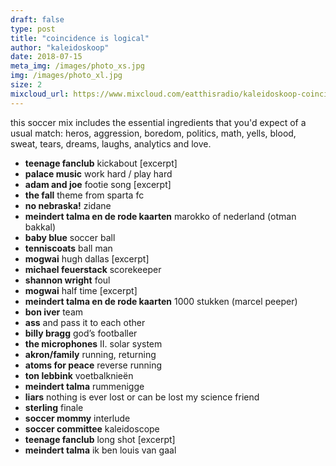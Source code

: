 ```yaml
---
draft: false
type: post
title: "coincidence is logical"
author: "kaleidoskoop"
date: 2018-07-15
meta_img: /images/photo_xs.jpg
img: /images/photo_xl.jpg
size: 2
mixcloud_url: https://www.mixcloud.com/eatthisradio/kaleidoskoop-coincidence-is-logical/ 
---
```


this soccer mix includes the essential ingredients that you'd expect of a usual match: heros, aggression, boredom, politics, math, yells, blood, sweat, tears, dreams, laughs, analytics and love.

- **teenage fanclub** kickabout [excerpt]
- **palace music** work hard / play hard
- **adam and joe** footie song [excerpt]
- **the fall** theme from sparta fc
- **no nebraska!** zidane
- **meindert talma en de rode kaarten** marokko of nederland (otman bakkal)
- **baby blue** soccer ball
- **tenniscoats** ball man
- **mogwai** hugh dallas  [excerpt]
- **michael feuerstack** scorekeeper
- **shannon wright** foul
- **mogwai** half time [excerpt]
- **meindert talma en de rode kaarten** 1000 stukken (marcel peeper)
- **bon iver** team
- **ass** and pass it to each other
- **billy bragg** god’s footballer
- **the microphones** II. solar system
- **akron/family** running, returning
- **atoms for peace** reverse running
- **ton lebbink** voetbalknieën
- **meindert talma** rummenigge
- **liars** nothing is ever lost or can be lost my science friend
- **sterling** finale
- **soccer mommy** interlude
- **soccer committee** kaleidoscope
- **teenage fanclub** long shot [excerpt]
- **meindert talma** ik ben louis van gaal
